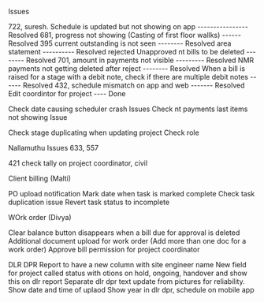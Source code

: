 Issues

722, suresh. Schedule is updated but not showing on app  ---------------- Resolved
681, progress not showing (Casting of first floor wallks) ------ Resolved
395 current outstanding is not seen -------- Resolved 
area statement ---------- Resolved
rejected Unapproved nt bills to be deleted -------- Resolved
701, amount in payments not visible --------- Resolved
NMR payments not getting deleted after reject -------- Resolved
When a bill is raised for a stage with a debit note, check if there are multiple debit notes ------ Resolved
432, schedule mismatch on app and web ------- Resolved
Edit coordintor for project ---- Done


Check date causing scheduler crash Issues
Check nt payments last items not showing Issue

Check stage duplicating when updating project
Check role

Nallamuthu Issues
633, 557

421 check tally on project coordinator, civil



Client billing (Malti)

PO upload notification
Mark date when task is marked complete 
Check task duplication issue
Revert task status to incomplete


WOrk order (Divya)

Clear balance button disappears when a bill due for approval is deleted
Additional document upload for work order (Add more than one doc for a work order)
Approve bill permission for project coordinator


DLR DPR Report to have a new column with site engineer name
New field for project called status with otions on hold, ongoing, handover and show this on dlr report
Separate dlr dpr text update from pictures for reliability. Show date and time of uplaod
Show year in dlr dpr, schedule on mobile app

